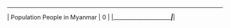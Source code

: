  ________________________________________ 
| Population People in Myanmar | 0       |
|______________________________|_________|